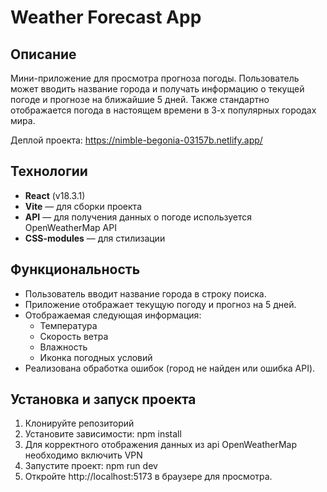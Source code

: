 # Weather Forecast App

## Описание

Мини-приложение для просмотра прогноза погоды. Пользователь может вводить название города и получать информацию о текущей погоде и прогнозе на ближайшие 5 дней.
Также стандартно отображается погода в настоящем времени в 3-х популярных городах мира.

Деплой проекта: https://nimble-begonia-03157b.netlify.app/

## Технологии

- **React** (v18.3.1)
- **Vite** — для сборки проекта
- **API** — для получения данных о погоде используется OpenWeatherMap API
- **CSS-modules** — для стилизации

## Функциональность

- Пользователь вводит название города в строку поиска.
- Приложение отображает текущую погоду и прогноз на 5 дней.
- Отображаемая следующая информация:
  - Температура
  - Скорость ветра
  - Влажность
  - Иконка погодных условий
- Реализована обработка ошибок (город не найден или ошибка API).

## Установка и запуск проекта

1. Клонируйте репозиторий
2. Установите зависимости: npm install
3. Для корректного отображения данных из api OpenWeatherMap необходимо включить VPN
4. Запустите проект: npm run dev
5. Откройте http://localhost:5173 в браузере для просмотра.
